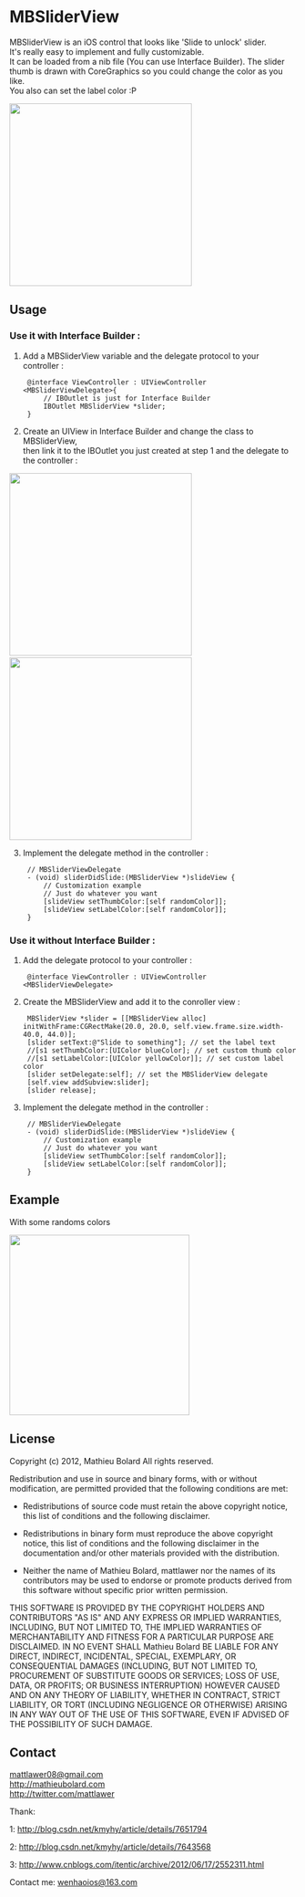 MBSliderView
========

MBSliderView is an iOS control that looks like 'Slide to unlock' slider.<br />
It's really easy to implement and fully customizable.<br />
It can be loaded from a nib file (You can use Interface Builder).
The slider thumb is drawn with CoreGraphics so you could change the color as you like.<br />
You also can set the label color :P<br />

<img width=320 src="http://img204.imageshack.us/img204/2815/capturedcran20120728204.png"/>


Usage
-----

### Use it with Interface Builder : ###

1. Add a MBSliderView variable and the delegate protocol to your controller  :
	
		@interface ViewController : UIViewController <MBSliderViewDelegate>{
			// IBOutlet is just for Interface Builder
			IBOutlet MBSliderView *slider;
		}
	
2. Create an UIView in Interface Builder and change the class to MBSliderView,<br />
	then link it to the IBOutlet you just created at step 1 and the delegate to the controller :

<img width=320 src="http://img820.imageshack.us/img820/1002/slideviewib1.png"/>&nbsp;<img width=320 src="http://img39.imageshack.us/img39/720/slideviewib2.png"/>

3. Implement the delegate method in the controller :
	
		// MBSliderViewDelegate
		- (void) sliderDidSlide:(MBSliderView *)slideView {
			// Customization example
			// Just do whatever you want
			[slideView setThumbColor:[self randomColor]];
			[slideView setLabelColor:[self randomColor]];
		}


### Use it without Interface Builder : ###

1. Add the delegate protocol to your controller :
	
		@interface ViewController : UIViewController <MBSliderViewDelegate>
	
2. Create the MBSliderView and add it to the conroller view :

		MBSliderView *slider = [[MBSliderView alloc] initWithFrame:CGRectMake(20.0, 20.0, self.view.frame.size.width-40.0, 44.0)];
		[slider setText:@"Slide to something"]; // set the label text
		//[s1 setThumbColor:[UIColor blueColor]; // set custom thumb color
		//[s1 setLabelColor:[UIColor yellowColor]]; // set custom label color
		[slider setDelegate:self]; // set the MBSliderView delegate
		[self.view addSubview:slider];
		[slider release];
    
3. Implement the delegate method in the controller :
	
		// MBSliderViewDelegate
		- (void) sliderDidSlide:(MBSliderView *)slideView {
			// Customization example
			// Just do whatever you want
			[slideView setThumbColor:[self randomColor]];
			[slideView setLabelColor:[self randomColor]];
		}
    
    
Example
-------

With some randoms colors

<img width=316 src="http://img607.imageshack.us/img607/2592/capturedcran20120728203.png"/>

    
License
-------

Copyright (c) 2012, Mathieu Bolard
All rights reserved.

Redistribution and use in source and binary forms, with or without modification, are permitted provided that the following conditions are met:
 
* Redistributions of source code must retain the above copyright notice, this list of conditions and the following disclaimer.
 
* Redistributions in binary form must reproduce the above copyright notice, this list of conditions and the following disclaimer in the documentation and/or other materials provided with the distribution.

* Neither the name of Mathieu Bolard, mattlawer nor the names of its contributors may be used to endorse or promote products derived from this software without specific prior written permission.

THIS SOFTWARE IS PROVIDED BY THE COPYRIGHT HOLDERS AND CONTRIBUTORS "AS IS" AND ANY EXPRESS OR IMPLIED WARRANTIES, INCLUDING, BUT NOT LIMITED TO, THE IMPLIED WARRANTIES OF MERCHANTABILITY AND FITNESS FOR A PARTICULAR PURPOSE ARE DISCLAIMED. IN NO EVENT SHALL Mathieu Bolard BE LIABLE FOR ANY DIRECT, INDIRECT, INCIDENTAL, SPECIAL, EXEMPLARY, OR CONSEQUENTIAL DAMAGES (INCLUDING, BUT NOT LIMITED TO, PROCUREMENT OF SUBSTITUTE GOODS OR SERVICES; LOSS OF USE, DATA, OR PROFITS; OR BUSINESS INTERRUPTION) HOWEVER CAUSED AND ON ANY THEORY OF LIABILITY, WHETHER IN CONTRACT, STRICT LIABILITY, OR TORT (INCLUDING NEGLIGENCE OR OTHERWISE) ARISING IN ANY WAY OUT OF THE USE OF THIS SOFTWARE, EVEN IF ADVISED OF THE POSSIBILITY OF SUCH DAMAGE.

Contact
-------

mattlawer08@gmail.com<br />
http://mathieubolard.com<br />
http://twitter.com/mattlawer

Thank:

1: http://blog.csdn.net/kmyhy/article/details/7651794

2: http://blog.csdn.net/kmyhy/article/details/7643568

3: http://www.cnblogs.com/itentic/archive/2012/06/17/2552311.html

Contact me:
wenhaoios@163.com
